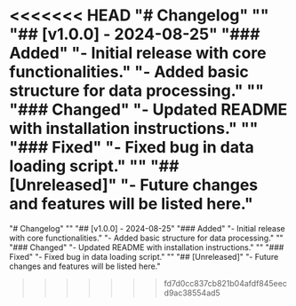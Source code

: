 <<<<<<< HEAD
"# Changelog" 
"" 
"## [v1.0.0] - 2024-08-25" 
"### Added" 
"- Initial release with core functionalities." 
"- Added basic structure for data processing." 
"" 
"### Changed" 
"- Updated README with installation instructions." 
"" 
"### Fixed" 
"- Fixed bug in data loading script." 
"" 
"## [Unreleased]" 
"- Future changes and features will be listed here." 
=======
"# Changelog" 
"" 
"## [v1.0.0] - 2024-08-25" 
"### Added" 
"- Initial release with core functionalities." 
"- Added basic structure for data processing." 
"" 
"### Changed" 
"- Updated README with installation instructions." 
"" 
"### Fixed" 
"- Fixed bug in data loading script." 
"" 
"## [Unreleased]" 
"- Future changes and features will be listed here." 
>>>>>>> fd7d0cc837cb821b04afdf845eecd9ac38554ad5

